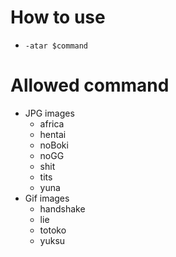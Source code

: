 # How to use
- `-atar $command`

# Allowed command
- JPG images
    - africa
    - hentai
    - noBoki
    - noGG
    - shit
    - tits
    - yuna
- Gif images
    - handshake
    - lie
    - totoko
    - yuksu
